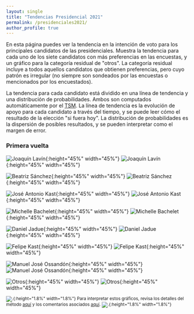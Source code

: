 ```yaml
---
layout: single
title: "Tendencias Presidencial 2021"
permalink: /presidenciales2021/
author_profile: true
---
```


En esta página puedes ver la tendencia en la intención de voto para los principales candidatos de las presidenciales. Muestra la tendencia para cada uno de los siete candidatos con más preferencias en las encuestas, y un gráfico para la categoría residual de "otros". La categoría residual incluye a todos aquellos candidatos que obtienen preferencias, pero cuyo patrón es irregular (no siempre son sondeados por las encuestas o mencionados por los encuestados).

La tendencia para cada candidato está dividido en una línea de tendencia y una distribución de probabilidades. Ambos son computados automáticamente por el [TSM](https://kennethbunker.github.io/tsm/). La línea de tendencia es la evolución de apoyo para cada candidato a través del tiempo, y se puede leer cómo el resultado de la elección "si fuera hoy". La distribución de probabilidades es la dispersión de posibles resultados, y se pueden interpretar como el margen de error.


### Primera vuelta

![Joaquín Lavín](/images/ts_2021_Joaquín%20Lavín.png){:height="45%" width="45%"} ![Joaquín Lavín](/images/kd_2021_Joaquín%20Lavín.png){:height="45%" width="45%"}


![Beatriz Sánchez](/images/ts_2021_Beatriz%20Sánchez.png){:height="45%" width="45%"} ![Beatriz Sánchez](/images/kd_2021_Beatriz%20Sánchez.png){:height="45%" width="45%"}


![José Antonio Kast](/images/ts_2021_José%20Antonio%20Kast.png){:height="45%" width="45%"} ![José Antonio Kast](/images/kd_2021_José%20Antonio%20Kast.png){:height="45%" width="45%"}

![Michelle Bachelet](/images/ts_2021_Michelle%20Bachelet.png){:height="45%" width="45%"} ![Michelle Bachelet](/images/kd_2021_Michelle%20Bachelet.png){:height="45%" width="45%"}

![Daniel Jadue](/images/ts_2021_Daniel%20Jadue.png){:height="45%" width="45%"} ![Daniel Jadue](/images/kd_2021_Daniel%20Jadue.png){:height="45%" width="45%"}


![Felipe Kast](/images/ts_2021_Felipe%20Kast.png){:height="45%" width="45%"} ![Felipe Kast](/images/kd_2021_Felipe%20Kast.png){:height="45%" width="45%"}


![Manuel José Ossandón](/images/ts_2021_Manuel%20José%20Ossandón.png){:height="45%" width="45%"} ![Manuel José Ossandón](/images/kd_2021_Manuel%20José%20Ossandón.png){:height="45%" width="45%"}

![Otros](/images/ts_2021_Otros.png){:height="45%" width="45%"} ![Otros](/images/kd_2021_Otros.png){:height="45%" width="45%"}


<sub>![.](/images/danger.png){:height="1.8%" width="1.8%"} Para interpretar estos gráficos, revisa los detalles del método [aquí](https://tresquintos.github.io/tsm/) y los comentarios asociados [aquí](https://tresquintos.github.io/posts/2020/03/bienvenidos/). ![.](/images/danger.png){:height="1.8%" width="1.8%"} </sub>
